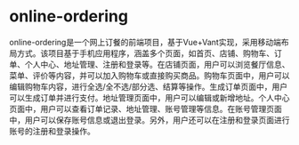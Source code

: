 # online-ordering
online-ordering是一个网上订餐的前端项目，基于Vue+Vant实现，采用移动端布局方式。该项目基于手机应用程序，涵盖多个页面，如首页、店铺、购物车、订单、个人中心、地址管理、注册和登录等。在店铺页面，用户可以浏览餐厅信息、菜单、评价等内容，并可以加入购物车或直接购买商品。购物车页面中，用户可以编辑购物车内容，进行全选/全不选/部分选、结算等操作。生成订单页面中，用户可以生成订单并进行支付。地址管理页面中，用户可以编辑或新增地址。个人中心页面中，用户可以查看订单记录、地址管理、账号管理等信息。在账号管理页面中，用户可以保存账号信息或退出登录。另外，用户还可以在注册和登录页面进行账号的注册和登录操作。
